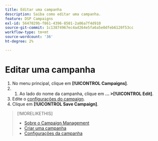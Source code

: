 ```yaml
---
title: Editar uma campanha
description: Saiba como editar uma campanha.
feature: DSP Campaigns
exl-id: 5647029b-f861-4396-8501-2a06a7f4d910
source-git-commit: 1c13874967ec4ad264e5fa6a5e0dfeb6120f53cc
workflow-type: tm+mt
source-wordcount: '36'
ht-degree: 2%

---
```


# Editar uma campanha

1. No menu principal, clique em **[!UICONTROL Campaigns]**.
1. 
   1. Ao lado do nome da campanha, clique em  **... >[!UICONTROL Edit]**.
1. Edite o [configurações do campaign](campaign-settings.md).
1. Clique em **[!UICONTROL Save Campaign]**.

>[!MORELIKETHIS]
>
>* [Sobre o Campaign Management](campaign-about.md)
>* [Criar uma campanha](campaign-create.md)
>* [Configurações da campanha](campaign-settings.md)

